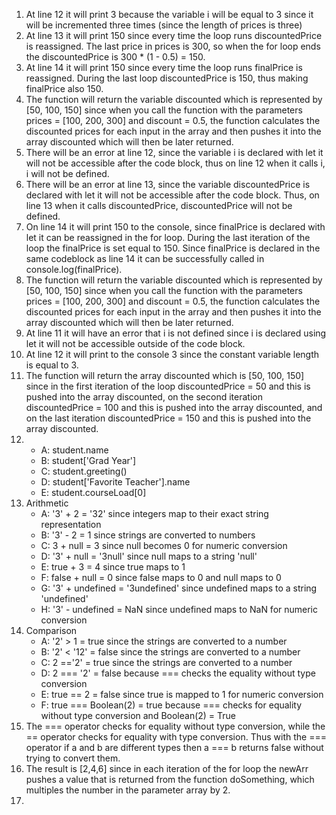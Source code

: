 1. At line 12 it will print 3 because the variable i will be equal to 3 since it will be incremented three times (since the length of prices is three)
2. At line 13 it will print 150 since every time the loop runs discountedPrice is reassigned. The last price in prices is 300, so when the for loop ends the discountedPrice is 300 * (1 - 0.5) = 150.
3. At line 14 it will print 150 since every time the loop runs finalPrice is reassigned. During the last loop discountedPrice is 150, thus making finalPrice also 150.
4. The function will return the variable discounted which is represented by [50, 100, 150] since when you call the function with the parameters prices = [100, 200, 300] and discount = 0.5, the function calculates the discounted prices for each input in the array and then pushes it into the array discounted which will then be later returned.
5. There will be an error at line 12, since the variable i is declared with let it will not be accessible after the code block, thus on line 12 when it calls i, i will not be defined.
6. There will be an error at line 13, since the variable discountedPrice is declared with let it will not be accessible after the code block. Thus, on line 13 when it calls discountedPrice, discountedPrice will not be defined.
7. On line 14 it will print 150 to the console, since finalPrice is declared with let it can be reassigned in the for loop. During the last iteration of the loop the finalPrice is set equal to 150. Since finalPrice is declared in the same codeblock as line 14 it can be successfully called in console.log(finalPrice).
8. The function will return the variable discounted which is represented by [50, 100, 150] since when you call the function with the parameters prices = [100, 200, 300] and discount = 0.5, the function calculates the discounted prices for each input in the array and then pushes it into the array discounted which will then be later returned.
9. At line 11 it will have an error that i is not defined since i is declared using let it will not be accessible outside of the code block.
10. At line 12 it will print to the console 3 since the constant variable length is equal to 3.
11. The function will return the array discounted which is [50, 100, 150] since in the first iteration of the loop discountedPrice = 50 and this is pushed into the array discounted, on the second iteration discountedPrice = 100 and this is pushed into the array discounted, and on the last iteration discountedPrice = 150 and this is pushed into the array discounted.
12. 
    - A: student.name
    - B: student['Grad Year']
    - C: student.greeting()
    - D: student['Favorite Teacher'].name
    - E: student.courseLoad[0]
13. Arithmetic
    - A: '3' + 2 = '32' since integers map to their exact string representation
    - B: '3' - 2 = 1 since strings are converted to numbers
    - C: 3 + null = 3 since null becomes 0 for numeric conversion
    - D: '3' + null = '3null' since null maps to a string 'null'
    - E: true + 3 = 4 since true maps to 1 
    - F: false + null = 0 since false maps to 0 and null maps to 0
    - G: '3' + undefined = '3undefined' since undefined maps to a string 'undefined'
    - H: '3' - undefined = NaN since undefined maps to NaN for numeric conversion
14. Comparison
    - A: '2' > 1 = true since the strings are converted to a number
    - B: '2' < '12' = false since the strings are converted to a number
    - C: 2 =='2' = true since the strings are converted to a number
    - D: 2 === '2' = false because === checks the equality without type conversion
    - E: true == 2 = false since true is mapped to 1 for numeric conversion
    - F: true === Boolean(2) = true because === checks for equality without type conversion and Boolean(2) = True
15. The === operator checks for equality without type conversion, while the == operator checks for equality with type conversion. Thus with the === operator if a and b are different types then a === b returns false without trying to convert them.
17. The result is [2,4,6] since in each iteration of the for loop the newArr pushes a value that is returned from the function doSomething, which multiples the number in the parameter array by 2.
18. 

